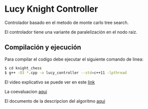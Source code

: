 # Lucy Knight Controller

Controlador basado en el metodo de monte carlo tree search.

El controlador tiene una variante de paralelización en el nodo raiz. 

## Compilación y ejecución

Para compilar el codigo debe ejecutar el siguiente comando de linea:
```bash
$ cd knight_chess
$ g++ -O3 *.cpp -o lucy_controller --std=c++11 -lpthread
```

El video explicativo se puede ver en este [link](https://www.google.cl)

La coevaluacion [aqui](COEVALUACION.md)

El documento de la descripcion del algoritmo [aqui](Descripcion_del_algoritmo.pdf)
